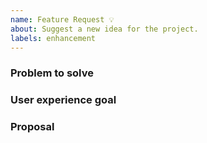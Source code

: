 ```yaml
---
name: Feature Request 💡
about: Suggest a new idea for the project.
labels: enhancement
---
```


<!-- Issues are public, and therefore should not contain confidential information. -->

### Problem to solve

<!-- What problem do we solve?
Try to define the who/what/why of the opportunity as a user story.
For example, "As a (who), I want (what), so I can (why/value)." -->

### User experience goal

<!-- What is the single user experience workflow this problem addresses?
For example: "The user should be able to use the UI/API to <perform a specific task>" -->

### Proposal

<!-- How are we going to implement it? -->
